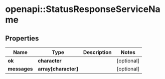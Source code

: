 # openapi::StatusResponseServiceName


## Properties
Name | Type | Description | Notes
------------ | ------------- | ------------- | -------------
**ok** | **character** |  | [optional] 
**messages** | **array[character]** |  | [optional] 



